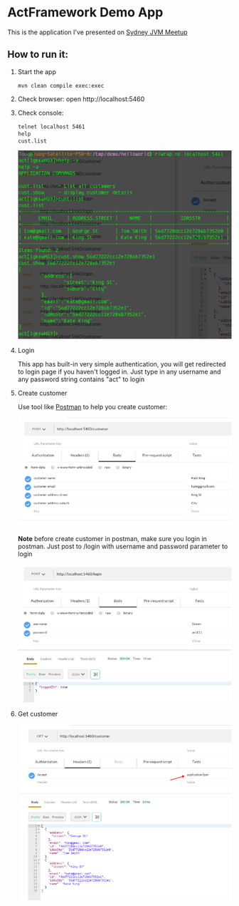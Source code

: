 # ActFramework Demo App

This is the application I've presented on [Sydney JVM Meetup](http://www.meetup.com/Sydney-JVM-Community/events/228633164/)

## How to run it:

1. Start the app

    ```
    mvn clean compile exec:exec
    ```

1. Check browser: open http://localhost:5460

1. Check console:

    ```
    telnet localhost 5461
    help
    cust.list
    ```

    ![cli-demo](cli_demo.png)

1. Login

    This app has built-in very simple authentication, you will get redirected to login page if you haven't logged in. Just type in any username and any password string contains "act" to login

1. Create customer
    
    Use tool like [Postman](https://www.getpostman.com/) to help you create customer:

    ![postman-create-customer](postman_create_customer.png) 

    **Note** before create customer in postman, make sure you login in postman. Just post to /login with username and password parameter to login

    ![postman-login](postman_login.png)     

1. Get customer

    ![post-get-customer-list](postman_get_customer_list.png)
